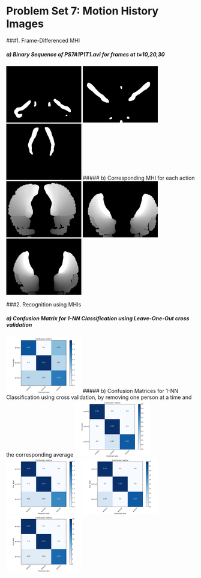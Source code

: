 # Problem Set 7: Motion History Images

###1. Frame-Differenced MHI
##### a) Binary Sequence of PS7A1P1T1.avi for frames at t=10,20,30
<img src="output/ps7-1-a-1.png" width="200">
<img src="output/ps7-1-a-2.png" width="200">
<img src="output/ps7-1-a-3.png" width="200">
##### b) Corresponding MHI for each action
<img src="output/ps7-1-b-1.png" width="200">
<img src="output/ps7-1-b-2.png" width="200">
<img src="output/ps7-1-b-3.png" width="200">

###2. Recognition using MHIs
##### a) Confusion Matrix for 1-NN Classification using Leave-One-Out cross validation
<img src="output/ps7-2-a-1.png" width="200">
##### b) Confusion Matrices for 1-NN Classification using cross validation, by removing one person at a time and the corresponding average
<img src="output/ps7-2-b-1.png" width="200">
<img src="output/ps7-2-b-2.png" width="200">
<img src="output/ps7-2-b-3.png" width="200">  
<img src="output/ps7-2-b-4.png" width="200">

